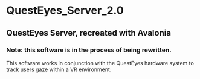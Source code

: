 # QuestEyes_Server_2.0
## QuestEyes Server, recreated with Avalonia
### Note: this software is in the process of being rewritten.

This software works in conjunction with the QuestEyes hardware system to track users gaze within a VR environment.

